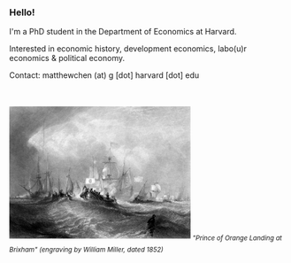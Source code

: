 ### Hello!

I'm a PhD student in the Department of Economics at Harvard.

Interested in economic history, development economics, labo(u)r economics & political economy.

Contact: matthewchen (at) g [dot] harvard [dot] edu 
<br/><br/><br/>

<img src="https://raw.githubusercontent.com/matthewleechen/matthewleechen/main/Prince_of_Orange_engraving_by_William_Miller_after_Turner_R739.jpg" width=65% height=65%>

<sub> 
  <em> "Prince of Orange Landing at Brixham" (engraving by William Miller, dated 1852) </em>
 <sub>
